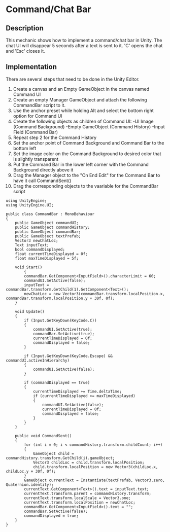 # Command/Chat Bar

## Description
This mechanic shows how to implement a command/chat bar in Unity. The chat UI will disappear 5 seconds after a text is sent to it. 
'C' opens the chat and 'Esc' closes it.

## Implementation
There are several steps that need to be done in the Unity Editor.

   1. Create a canvas and an Empty GameObject in the canvas named Command UI
   2. Create an empty Manager GameObject and attach the following CommandBar script to it.
   3. Use the anchor preset while holding Alt and select the bottom right option for Command UI
   4. Create the following objects as children of Command UI:
	-UI Image (Command Background)
	-Empty GameObject (Command History)
	-Input Field (Command Bar)
   5. Repeat step 2 for the Command History
   6. Set the anchor point of Command Background and Command Bar to the bottom left
   7. Set the image color on the Command Background to desired color that is slightly transparent
   8. Put the Command Bar in the lower left corner with the Command Background directly above it
   9. Drag the Manager object to the "On End Edit" for the Command Bar to have it call CommandSent()
   10. Drag the corresponding objects to the vaariable for the CommandBar script



    using UnityEngine;
    using UnityEngine.UI;

    public class CommandBar : MonoBehaviour
    {
        public GameObject commandUI;
        public GameObject commandHistory;
        public GameObject commandBar;
        public GameObject textPrefab;
        Vector3 newChatLoc;
        Text inputText;
        bool commandDisplayed;
        float currentTimeDisplayed = 0f;
        float maxTimeDisplayed = 5f;

        void Start()
            {
            commandBar.GetComponent<InputField>().characterLimit = 60;
            commandUI.SetActive(false);
            inputText = commandBar.transform.GetChild(1).GetComponent<Text>();
            newChatLoc = new Vector3(commandBar.transform.localPosition.x, commandBar.transform.localPosition.y + 30f, 0f);
        }

        void Update()
        {
            if (Input.GetKeyDown(KeyCode.C))
            {
                commandUI.SetActive(true);
                commandBar.SetActive(true);
                currentTimeDisplayed = 0f;
                commandDisplayed = false;
            }

            if (Input.GetKeyDown(KeyCode.Escape) && commandUI.activeInHierarchy)
            {
                commandUI.SetActive(false);
            }

            if (commandDisplayed == true)
            {
                currentTimeDisplayed += Time.deltaTime;
                if (currentTimeDisplayed >= maxTimeDisplayed)
                {
                    commandUI.SetActive(false);
                    currentTimeDisplayed = 0f;
                    commandDisplayed = false;
                }
            }
        }

        public void CommandSent()
        {
            for (int i = 0; i < commandHistory.transform.childCount; i++)
            {
                GameObject child = commandHistory.transform.GetChild(i).gameObject;
                Vector3 childLoc = child.transform.localPosition;
                child.transform.localPosition = new Vector3(childLoc.x, childLoc.y + 30f, 0f);
            }
            GameObject currentText = Instantiate(textPrefab, Vector3.zero, Quaternion.identity);
            currentText.GetComponent<Text>().text = inputText.text;
            currentText.transform.parent = commandHistory.transform;
            currentText.transform.localScale = Vector3.one;
            currentText.transform.localPosition = newChatLoc;
            commandBar.GetComponent<InputField>().text = "";
            commandBar.SetActive(false);
            commandDisplayed = true;
        }
    }

    

    